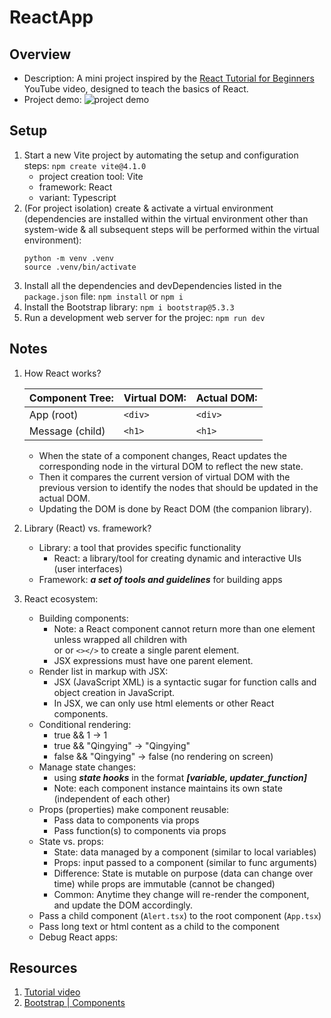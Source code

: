 # ReactApp

## Overview

- Description: A mini project inspired by the [React Tutorial for Beginners](https://www.youtube.com/watch?app=desktop&v=SqcY0GlETPk&ab_channel=ProgrammingwithMosh) YouTube video, designed to teach the basics of React.
- Project demo:
  ![project demo](images/)

## Setup

1. Start a new Vite project by automating the setup and configuration steps: `npm create vite@4.1.0`
   - project creation tool: Vite
   - framework: React
   - variant: Typescript
2. (For project isolation) create & activate a virtual environment (dependencies are installed within the virtual environment other than system-wide & all subsequent steps will be performed within the virtual environment):
   ```
   python -m venv .venv
   source .venv/bin/activate
   ```
3. Install all the dependencies and devDependencies listed in the `package.json` file: `npm install` or `npm i`
4. Install the Bootstrap library: `npm i bootstrap@5.3.3`
5. Run a development web server for the projec: `npm run dev`

## Notes

1. How React works?

   | Component Tree: | Virtual DOM: | Actual DOM: |
   | --------------- | ------------ | ----------- |
   | App (root)      | `<div>`      | `<div>`     |
   | Message (child) | `<h1>`       | `<h1>`      |

   - When the state of a component changes, React updates the corresponding node in the virtural DOM to reflect the new state.
   - Then it compares the current version of virtual DOM with the previous version to identify the nodes that should be updated in the actual DOM.
   - Updating the DOM is done by React DOM (the companion library).

2. Library (React) vs. framework?

   - Library: a tool that provides specific functionality
     - React: a library/tool for creating dynamic and interactive UIs (user interfaces)
   - Framework: **_a set of tools and guidelines_** for building apps

3. React ecosystem:
   - Building components:
     - Note: a React component cannot return more than one element unless wrapped all children with <div></div> or <Fragment></Fragment> or `<></>` to create a single parent element.
     - JSX expressions must have one parent element.
   - Render list in markup with JSX:
     - JSX (JavaScript XML) is a syntactic sugar for function calls and object creation in JavaScript.
     - In JSX, we can only use html elements or other React components.
   - Conditional rendering:
     - true && 1 -> 1
     - true && "Qingying" -> "Qingying"
     - false && "Qingying" -> false (no rendering on screen)
   - Manage state changes:
     - using **_state hooks_** in the format **_[variable, updater_function]_**
     - Note: each component instance maintains its own state (independent of each other)
   - Props (properties) make component reusable:
     - Pass data to components via props
     - Pass function(s) to components via props
   - State vs. props:
     - State: data managed by a component (similar to local variables)
     - Props: input passed to a component (similar to func arguments)
     - Difference: State is mutable on purpose (data can change over time) while props are immutable (cannot be changed)
     - Common: Anytime they change will re-render the component, and update the DOM accordingly.
   - Pass a child component (`Alert.tsx`) to the root component (`App.tsx`)
   - Pass long text or html content as a child to the component
   - Debug React apps:

## Resources

1. [Tutorial video](https://www.youtube.com/watch?app=desktop&v=SqcY0GlETPk&ab_channel=ProgrammingwithMosh)
2. [Bootstrap | Components](https://getbootstrap.com/)
